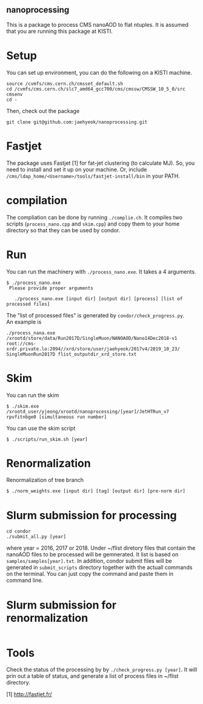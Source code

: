 nanoprocessing
---------------
This is a package to process CMS nanoAOD to flat ntuples. It is assumed that you are running this package at KISTI. 

# Setup
You can set up environment, you can do the following on a KISTI machine. 
```
source /cvmfs/cms.cern.ch/cmsset_default.sh
cd /cvmfs/cms.cern.ch/slc7_amd64_gcc700/cms/cmssw/CMSSW_10_5_0/src
cmsenv
cd -
```
Then, check out the package 
```
git clone git@github.com:jaehyeok/nanoprocessing.git
```

# Fastjet 
The package uses Fastjet [1] for fat-jet clustering (to calculate MJ). So, you need to install and set it up on your machine. Or, include `/cms/ldap_home/<Username>/tools/fastjet-install/bin` in your PATH.   

# compilation
The compliation can be done by running `./complie.ch`. It compiles two scripts (`process_nano.cpp` and `skim.cpp`) and copy them to your home directory so that they can be used by condor. 

# Run 
You can run the machinery with `./process_nano.exe`. It takes a 4 arguments. 
```
$ ./process_nano.exe
 Please provide proper arguments

   ./process_nano.exe [input dir] [output dir] [process] [list of processed files]
```
The "list of processed files" is generated by `condor/check_progress.py`.  
An example is 
```
./process_nana.exe /xrootd/store/data/Run2017D/SingleMuon/NANOAOD/Nano14Dec2018-v1 root://cms-xrdr.private.lo:2094//xrd/store/user/jaehyeok/2017v4/2019_10_23/ SingleMuonRun2017D flist_outputdir_xrd_store.txt
```

# Skim
You can run the skim
```
$ ./skim.exe /xrootd_user/yjeong/xrootd/nanoprocessing/[year]/JetHTRun_v7 rpvfitnbge0 [simultaneous run number] 
```

You can use the skim script
```
$ ./scripts/run_skim.sh [year]
```

# Renormalization
Renormalization of tree branch
```
$ ./norm_weights.exe [input dir] [tag] [output dir] [pre-norm dir]
```

# Slurm submission for processing
```
cd condor
./submit_all.py [year]
```
where year = 2016, 2017 or 2018. Under ~/flist diretory files that contain the nanoAOD files to be processed will be gemnerated. It list is based on `samples/samples[year].txt`. In addition, condor submit files will be generated in `submit_scripts` directory together with the actuall commands on the terminal. You can just copy the command and paste them in command line. 

# Slurm submission for renormalization
```

```

# Tools
Check the status of the processing by by `./check_progress.py [year]`. It will prin out a table of status, and generate a list of process files in ~/flist directory. 

[1] http://fastjet.fr/
